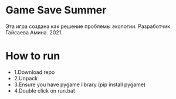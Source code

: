 # Game Save Summer
Эта игра создана как решение проблемы экологии.
Разработчик Гайсаева Амина. 2021.

# How to run

- 1.Download repo
- 2.Unpack
- 3.Ensure you have pygame library (pip install pygame)
- 4.Double click on run.bat